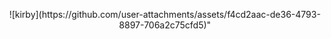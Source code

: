 <p align="center">
  ![kirby](https://github.com/user-attachments/assets/f4cd2aac-de36-4793-8897-706a2c75cfd5)"
</p>
